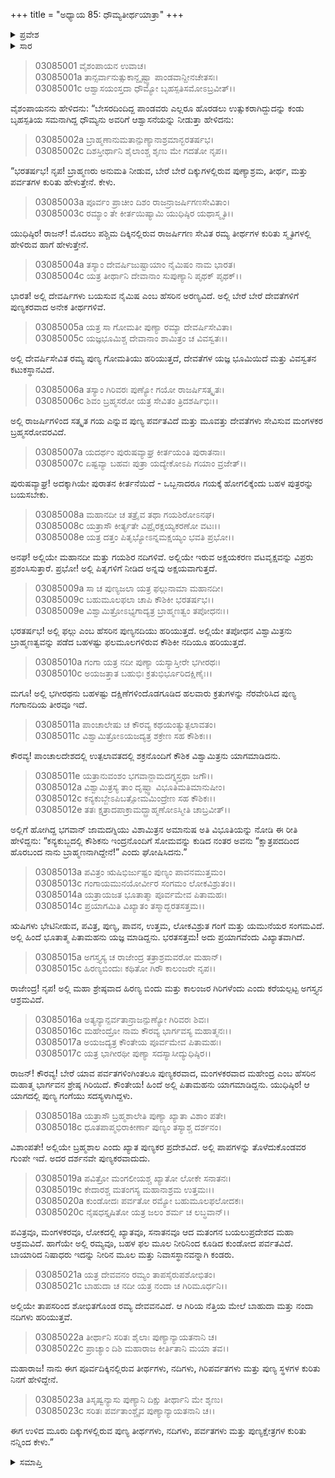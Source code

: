 +++
title = "ಅಧ್ಯಾಯ 85: ಧೌಮ್ಯತೀರ್ಥಯಾತ್ರಾ"
+++

<details><summary>ಪ್ರವೇಶ</summary>


।।   ಓಂ ಓಂ ನಮೋ ನಾರಾಯಣಾಯ।।   ಶ್ರೀ ವೇದವ್ಯಾಸಾಯ ನಮಃ ।।

ಶ್ರೀ ಕೃಷ್ಣದ್ವೈಪಾಯನ ವೇದವ್ಯಾಸ ವಿರಚಿತ  

**ಶ್ರೀ ಮಹಾಭಾರತ**

**ಆರಣ್ಯಕ ಪರ್ವ**

**ತೀರ್ಥಯಾತ್ರಾ ಪರ್ವ**

**ಅಧ್ಯಾಯ 85**

</details>


<details><summary>ಸಾರ</summary>

ಧೌಮ್ಯನು ಯುಧಿಷ್ಠಿರನಿಗೆ ಪೂರ್ವದಿಕ್ಕಿನಲ್ಲಿರುವ ತೀರ್ಥಕ್ಷೇತ್ರಗಳ ಕುರಿತು ಹೇಳಿದುದು (1-23).

</details>


> 03085001 ವೈಶಂಪಾಯನ ಉವಾಚ।  
03085001a ತಾನ್ಸರ್ವಾನುತ್ಸುಕಾನ್ದೃಷ್ಟ್ವಾ ಪಾಂಡವಾನ್ದೀನಚೇತಸಃ।  
03085001c ಆಶ್ವಾಸಯಂಸ್ತದಾ ಧೌಮ್ಯೋ ಬೃಹಸ್ಪತಿಸಮೋಽಬ್ರವೀತ್।।

ವೈಶಂಪಾಯನನು ಹೇಳಿದನು: “ಬೇಸರದಿಂದಿದ್ದ ಪಾಂಡವರು ಎಲ್ಲರೂ ಹೊರಡಲು ಉತ್ಸುಕರಾಗಿದ್ದುದನ್ನು ಕಂಡು ಬೃಹಸ್ಪತಿಯ ಸಮನಾಗಿದ್ದ ಧೌಮ್ಯನು ಅವರಿಗೆ ಆಶ್ವಾಸನೆಯನ್ನು ನೀಡುತ್ತಾ ಹೇಳಿದನು:

> 03085002a ಬ್ರಾಹ್ಮಣಾನುಮತಾನ್ಪುಣ್ಯಾನಾಶ್ರಮಾನ್ಭರತರ್ಷಭ।   
03085002c ದಿಶಸ್ತೀರ್ಥಾನಿ ಶೈಲಾಂಶ್ಚ ಶೃಣು ಮೇ ಗದತೋ ನೃಪ।।

“ಭರತರ್ಷಭ! ನೃಪ! ಬ್ರಾಹ್ಮಣರು ಅನುಮತಿ ನೀಡುವ, ಬೇರೆ ಬೇರೆ ದಿಕ್ಕುಗಳಲ್ಲಿರುವ ಪುಣ್ಯಾಶ್ರಮ, ತೀರ್ಥ, ಮತ್ತು ಪರ್ವತಗಳ ಕುರಿತು ಹೇಳುತ್ತೇನೆ. ಕೇಳು.

> 03085003a ಪೂರ್ವಂ ಪ್ರಾಚೀಂ ದಿಶಂ ರಾಜನ್ರಾಜರ್ಷಿಗಣಸೇವಿತಾಂ।  
03085003c ರಮ್ಯಾಂ ತೇ ಕೀರ್ತಯಿಷ್ಯಾಮಿ ಯುಧಿಷ್ಠಿರ ಯಥಾಸ್ಮೃತಿ।।

ಯುಧಿಷ್ಠಿರ! ರಾಜನ್! ಮೊದಲು ಪಶ್ಚಿಮ ದಿಕ್ಕಿನಲ್ಲಿರುವ ರಾಜರ್ಷಿಗಣ ಸೇವಿತ ರಮ್ಯ ತೀರ್ಥಗಳ ಕುರಿತು ಸ್ಮೃತಿಗಳಲ್ಲಿ ಹೇಳಿರುವ ಹಾಗೆ ಹೇಳುತ್ತೇನೆ.

> 03085004a ತಸ್ಯಾಂ ದೇವರ್ಷಿಜುಷ್ಟಾಯಾಂ ನೈಮಿಷಂ ನಾಮ ಭಾರತ।  
03085004c ಯತ್ರ ತೀರ್ಥಾನಿ ದೇವಾನಾಂ ಸುಪುಣ್ಯಾನಿ ಪೃಥಕ್ ಪೃಥಕ್।।

ಭಾರತ! ಅಲ್ಲಿ ದೇವರ್ಷಿಗಳು ಬಯಸುವ ನೈಮಿಷ ಎಂಬ ಹೆಸರಿನ ಅರಣ್ಯವಿದೆ. ಅಲ್ಲಿ ಬೇರೆ ಬೇರೆ ದೇವತೆಗಳಿಗೆ ಪುಣ್ಯಕರವಾದ ಅನೇಕ ತೀರ್ಥಗಳಿವೆ.

> 03085005a ಯತ್ರ ಸಾ ಗೋಮತೀ ಪುಣ್ಯಾ ರಮ್ಯಾ ದೇವರ್ಷಿಸೇವಿತಾ।  
03085005c ಯಜ್ಞಭೂಮಿಶ್ಚ ದೇವಾನಾಂ ಶಾಮಿತ್ರಂ ಚ ವಿವಸ್ವತಃ।।

ಅಲ್ಲಿ ದೇವರ್ಷಿಸೇವಿತ ರಮ್ಯ ಪುಣ್ಯ ಗೋಮತಿಯು ಹರಿಯುತ್ತದೆ, ದೇವತೆಗಳ ಯಜ್ಞ ಭೂಮಿಯಿದೆ ಮತ್ತು ವಿವಸ್ವತನ ಕಟುಕಸ್ಥಾನವಿದೆ.

> 03085006a ತಸ್ಯಾಂ ಗಿರಿವರಃ ಪುಣ್ಯೋ ಗಯೋ ರಾಜರ್ಷಿಸತ್ಕೃತಃ।  
03085006c ಶಿವಂ ಬ್ರಹ್ಮಸರೋ ಯತ್ರ ಸೇವಿತಂ ತ್ರಿದಶರ್ಷಿಭಿಃ।।

ಅಲ್ಲಿ ರಾಜರ್ಷಿಗಳಿಂದ ಸತ್ಕೃತ ಗಯ ಎನ್ನುವ ಪುಣ್ಯ ಪರ್ವತವಿದೆ ಮತ್ತು ಮೂವತ್ತು ದೇವತೆಗಳು ಸೇವಿಸುವ ಮಂಗಳಕರ ಬ್ರಹ್ಮಸರೋವರವಿದೆ.

> 03085007a ಯದರ್ಥಂ ಪುರುಷವ್ಯಾಘ್ರ ಕೀರ್ತಯಂತಿ ಪುರಾತನಾಃ।  
03085007c ಏಷ್ಟವ್ಯಾ ಬಹವಃ ಪುತ್ರಾ ಯದ್ಯೇಕೋಽಪಿ ಗಯಾಂ ವ್ರಜೇತ್।।

ಪುರುಷವ್ಯಾಘ್ರ! ಅದಕ್ಕಾಗಿಯೇ ಪುರಾತನ ಕೀರ್ತನೆಯಿದೆ - ಒಬ್ಬನಾದರೂ ಗಯಕ್ಕೆ ಹೋಗಲಿಕ್ಕೆಂದು ಬಹಳ ಪುತ್ರರನ್ನು ಬಯಸಬೇಕು.

> 03085008a ಮಹಾನದೀ ಚ ತತ್ರೈವ ತಥಾ ಗಯಶಿರೋಽನಘ।  
03085008c ಯತ್ರಾಸೌ ಕೀರ್ತ್ಯತೇ ವಿಪ್ರೈರಕ್ಷಯ್ಯಕರಣೋ ವಟಃ।।  
03085008e ಯತ್ರ ದತ್ತಂ ಪಿತೃಭ್ಯೋಽನ್ನಮಕ್ಷಯ್ಯಂ ಭವತಿ ಪ್ರಭೋ।।

ಅನಘ! ಅಲ್ಲಿಯೇ ಮಹಾನದೀ ಮತ್ತು ಗಯಶಿರ ನದಿಗಳಿವೆ. ಅಲ್ಲಿಯೇ ಇರುವ ಅಕ್ಷಯಕರಣ ವಟವೃಕ್ಷವನ್ನು ವಿಪ್ರರು ಪ್ರಶಂಸಿಸುತ್ತಾರೆ. ಪ್ರಭೋ! ಅಲ್ಲಿ ಪಿತೃಗಳಿಗೆ ನೀಡಿದ ಅನ್ನವು ಅಕ್ಷಯವಾಗುತ್ತದೆ.

> 03085009a ಸಾ ಚ ಪುಣ್ಯಜಲಾ ಯತ್ರ ಫಲ್ಗುನಾಮಾ ಮಹಾನದೀ।  
03085009c ಬಹುಮೂಲಫಲಾ ಚಾಪಿ ಕೌಶಿಕೀ ಭರತರ್ಷಭ।।  
03085009e ವಿಶ್ವಾಮಿತ್ರೋಽಭ್ಯಗಾದ್ಯತ್ರ ಬ್ರಾಹ್ಮಣತ್ವಂ ತಪೋಧನಃ।।

ಭರತರ್ಷಭ! ಅಲ್ಲಿ ಫಲ್ಗು ಎಂಬ ಹೆಸರಿನ ಪುಣ್ಯನದಿಯು ಹರಿಯುತ್ತದೆ. ಅಲ್ಲಿಯೇ ತಪೋಧನ ವಿಶ್ವಾಮಿತ್ರನು ಬ್ರಾಹ್ಮಣತ್ವವನ್ನು ಪಡೆದ ಬಹಳಷ್ಟು ಫಲಮೂಲಗಳಿರುವ ಕೌಶಿಕೀ ನದಿಯೂ ಹರಿಯುತ್ತದೆ.

> 03085010a ಗಂಗಾ ಯತ್ರ ನದೀ ಪುಣ್ಯಾ ಯಸ್ಯಾಸ್ತೀರೇ ಭಗೀರಥಃ।  
03085010c ಅಯಜತ್ತಾತ ಬಹುಭಿಃ ಕ್ರತುಭಿರ್ಭೂರಿದಕ್ಷಿಣೈಃ।।

ಮಗೂ! ಅಲ್ಲಿ ಭಗೀರಥನು ಬಹಳಷ್ಟು ದಕ್ಷಿಣೆಗಳಿಂದೊಡಗೂಡಿದ ಹಲವಾರು ಕ್ರತುಗಳನ್ನು ನೆರವೇರಿಸಿದ ಪುಣ್ಯ ಗಂಗಾನದಿಯ ತೀರವೂ ಇದೆ.

> 03085011a ಪಾಂಚಾಲೇಷು ಚ ಕೌರವ್ಯ ಕಥಯಂತ್ಯುತ್ಪಲಾವತಂ।  
03085011c ವಿಶ್ವಾಮಿತ್ರೋಽಯಜದ್ಯತ್ರ ಶಕ್ರೇಣ ಸಹ ಕೌಶಿಕಃ।।

ಕೌರವ್ಯ! ಪಾಂಚಾಲದೇಶದಲ್ಲಿ ಉತ್ಪಲಾವತದಲ್ಲಿ ಶಕ್ರನೊಂದಿಗೆ ಕೌಶಿಕ ವಿಶ್ವಾಮಿತ್ರನು ಯಾಗಮಾಡಿದನು.

> 03085011e ಯತ್ರಾನುವಂಶಂ ಭಗವಾನ್ಜಾಮದಗ್ನ್ಯಸ್ತಥಾ ಜಗೌ।।  
03085012a ವಿಶ್ವಾಮಿತ್ರಸ್ಯ ತಾಂ ದೃಷ್ಟ್ವಾ ವಿಭೂತಿಮತಿಮಾನುಷೀಂ।  
03085012c ಕನ್ಯಕುಬ್ಜೇಽಪಿಬತ್ಸೋಮಮಿಂದ್ರೇಣ ಸಹ ಕೌಶಿಕಃ।।  
03085012e ತತಃ ಕ್ಷತ್ರಾದಪಾಕ್ರಾಮದ್ಬ್ರಾಹ್ಮಣೋಽಸ್ಮೀತಿ ಚಾಬ್ರವೀತ್।।

ಅಲ್ಲಿಗೆ ಹೋಗಿದ್ದ ಭಗವಾನ್ ಜಾಮದಗ್ನಿಯು ವಿಶಾಮಿತ್ರನ ಅಮಾನುಷ ಅತಿ ವಿಭೂತಿಯನ್ನು ನೋಡಿ ಈ ರೀತಿ ಹೇಳಿದ್ದನು: “ಕನ್ಯಕುಬ್ಜದಲ್ಲಿ ಕೌಶಿಕನು ಇಂದ್ರನೊಂದಿಗೆ ಸೋಮವನ್ನು ಕುಡಿದ ನಂತರ ಅವನು “ಕ್ಷಾತ್ರಪದದಿಂದ ಹೊರಬಂದ ನಾನು ಬ್ರಾಹ್ಮಣನಾಗಿದ್ದೇನೆ!” ಎಂದು ಘೋಷಿಸಿದನು.”

> 03085013a ಪವಿತ್ರಂ ಋಷಿಭಿರ್ಜುಷ್ಟಂ ಪುಣ್ಯಂ ಪಾವನಮುತ್ತಮಂ।  
03085013c ಗಂಗಾಯಮುನಯೋರ್ವೀರ ಸಂಗಮಂ ಲೋಕವಿಶ್ರುತಂ।।  
03085014a ಯತ್ರಾಯಜತ ಭೂತಾತ್ಮಾ ಪೂರ್ವಮೇವ ಪಿತಾಮಹಃ।   
03085014c ಪ್ರಯಾಗಮಿತಿ ವಿಖ್ಯಾತಂ ತಸ್ಮಾದ್ಭರತಸತ್ತಮ।।

ಋಷಿಗಳು ಭೇಟಿನೀಡುವ, ಪವಿತ್ರ, ಪುಣ್ಯ, ಪಾವನ, ಉತ್ತಮ, ಲೋಕವಿಶ್ರುತ ಗಂಗೆ ಮತ್ತು ಯಮುನೆಯರ ಸಂಗಮವಿದೆ. ಅಲ್ಲಿ ಹಿಂದೆ ಭೂತಾತ್ಮ ಪಿತಾಮಹನು ಯಜ್ಞ ಮಾಡಿದ್ದನು. ಭರತಸತ್ತಮ! ಅದು ಪ್ರಯಾಗವೆಂದು ವಿಖ್ಯಾತವಾಗಿದೆ.

> 03085015a ಅಗಸ್ತ್ಯಸ್ಯ ಚ ರಾಜೇಂದ್ರ ತತ್ರಾಶ್ರಮವರೋ ಮಹಾನ್।  
03085015c ಹಿರಣ್ಯಬಿಂದುಃ ಕಥಿತೋ ಗಿರೌ ಕಾಲಂಜರೇ ನೃಪ।।

ರಾಜೇಂದ್ರ! ನೃಪ! ಅಲ್ಲಿ ಮಹಾ ಶ್ರೇಷ್ಠವಾದ ಹಿರಣ್ಯ ಬಿಂದು ಮತ್ತು ಕಾಲಂಜರ ಗಿರಿಗಳೆಂದು ಎಂದು ಕರೆಯಲ್ಪಟ್ಟ ಅಗಸ್ತ್ಯನ ಆಶ್ರಮವಿದೆ.

> 03085016a ಅತ್ಯನ್ಯಾನ್ಪರ್ವತಾನ್ರಾಜನ್ಪುಣ್ಯೋ ಗಿರಿವರಃ ಶಿವಃ।  
03085016c ಮಹೇಂದ್ರೋ ನಾಮ ಕೌರವ್ಯ ಭಾರ್ಗವಸ್ಯ ಮಹಾತ್ಮನಃ।।  
03085017a ಅಯಜದ್ಯತ್ರ ಕೌಂತೇಯ ಪೂರ್ವಮೇವ ಪಿತಾಮಹಃ।   
03085017c ಯತ್ರ ಭಾಗೀರಥೀ ಪುಣ್ಯಾ ಸದಸ್ಯಾಸೀದ್ಯುಧಿಷ್ಠಿರ।।

ರಾಜನ್! ಕೌರವ್ಯ! ಬೇರೆ ಯಾವ ಪರ್ವತಗಳಿಂಗಿಂತಲೂ ಪುಣ್ಯಕರವಾದ, ಮಂಗಳಕರವಾದ ಮಹೇಂದ್ರ ಎಂಬ ಹೆಸರಿನ ಮಹಾತ್ಮ ಭಾರ್ಗವನ ಶ್ರೇಷ್ಠ ಗಿರಿಯಿದೆ. ಕೌಂತೇಯ! ಹಿಂದೆ ಅಲ್ಲಿ ಪಿತಾಮಹನು ಯಾಗಮಾಡಿದ್ದನು. ಯುಧಿಷ್ಠಿರ! ಆ ಯಾಗದಲ್ಲಿ ಪುಣ್ಯ ಗಂಗೆಯು ಸದಸ್ಯಳಾಗಿದ್ದಳು.

> 03085018a ಯತ್ರಾಸೌ ಬ್ರಹ್ಮಶಾಲೇತಿ ಪುಣ್ಯಾ ಖ್ಯಾತಾ ವಿಶಾಂ ಪತೇ।  
03085018c ಧೂತಪಾಪ್ಮಭಿರಾಕೀರ್ಣಾ ಪುಣ್ಯಂ ತಸ್ಯಾಶ್ಚ ದರ್ಶನಂ।

ವಿಶಾಂಪತೇ! ಅಲ್ಲಿಯೇ ಬ್ರಹ್ಮಶಾಲ ಎಂದು ಖ್ಯಾತ ಪುಣ್ಯಕರ ಪ್ರದೇಶವಿದೆ. ಅಲ್ಲಿ ಪಾಪಗಳನ್ನು ತೊಳೆದುಕೊಂಡವರ ಗುಂಪೇ ಇದೆ. ಅದರ ದರ್ಶನವೇ ಪುಣ್ಯಕರವಾದುದು.

> 03085019a ಪವಿತ್ರೋ ಮಂಗಲೀಯಶ್ಚ ಖ್ಯಾತೋ ಲೋಕೇ ಸನಾತನಃ।  
03085019c ಕೇದಾರಶ್ಚ ಮತಂಗಸ್ಯ ಮಹಾನಾಶ್ರಮ ಉತ್ತಮಃ।।  
03085020a ಕುಂಡೋದಃ ಪರ್ವತೋ ರಮ್ಯೋ ಬಹುಮೂಲಫಲೋದಕಃ।   
03085020c ನೈಷಧಸ್ತೃಷಿತೋ ಯತ್ರ ಜಲಂ ಶರ್ಮ ಚ ಲಬ್ಧವಾನ್।।

ಪವಿತ್ರವೂ, ಮಂಗಳಕರವೂ, ಲೋಕದಲ್ಲಿ ಖ್ಯಾತವೂ, ಸನಾತನವೂ ಆದ ಮತಂಗನ ಬಯಲುಪ್ರದೇಶದ ಮಹಾ ಆಶ್ರಮವಿದೆ. ಹಾಗೆಯೇ ಅಲ್ಲಿ ರಮ್ಯವೂ, ಬಹಳ ಫಲ ಮೂಲ ನೀರಿನಿಂದ ಕೂಡಿದ ಕುಂಡೋದ ಪರ್ವತವಿದೆ. ಬಾಯಾರಿದ ನಿಷಾಧರು ಇದನ್ನು ನೀರಿನ ಮೂಲ ಮತ್ತು ನಿವಾಸಸ್ಥಾನವನ್ನಾಗಿ ಕಂಡರು.

> 03085021a ಯತ್ರ ದೇವವನಂ ರಮ್ಯಂ ತಾಪಸೈರುಪಶೋಭಿತಂ।  
03085021c ಬಾಹುದಾ ಚ ನದೀ ಯತ್ರ ನಂದಾ ಚ ಗಿರಿಮೂರ್ಧನಿ।।

ಅಲ್ಲಿಯೇ ತಾಪಸರಿಂದ ಶೋಭಿತಗೊಂಡ ರಮ್ಯ ದೇವವನವಿದೆ. ಆ ಗಿರಿಯ ನೆತ್ತಿಯ ಮೇಲೆ ಬಾಹುದಾ ಮತ್ತು ನಂದಾ ನದಿಗಳು ಹರಿಯುತ್ತವೆ.

> 03085022a ತೀರ್ಥಾನಿ ಸರಿತಃ ಶೈಲಾಃ ಪುಣ್ಯಾನ್ಯಾಯತನಾನಿ ಚ।  
03085022c ಪ್ರಾಚ್ಯಾಂ ದಿಶಿ ಮಹಾರಾಜ ಕೀರ್ತಿತಾನಿ ಮಯಾ ತವ।।

ಮಹಾರಾಜ! ನಾನು ಈಗ ಪೂರ್ವದಿಕ್ಕಿನಲ್ಲಿರುವ ತೀರ್ಥಗಳು, ನದಿಗಳು, ಗಿರಿಪರ್ವತಗಳು ಮತ್ತು ಪುಣ್ಯ ಸ್ಥಳಗಳ ಕುರಿತು ನಿನಗೆ ಹೇಳಿದ್ದೇನೆ.

> 03085023a ತಿಸೃಷ್ವನ್ಯಾಸು ಪುಣ್ಯಾನಿ ದಿಕ್ಷು ತೀರ್ಥಾನಿ ಮೇ ಶೃಣು।  
03085023c ಸರಿತಃ ಪರ್ವತಾಂಶ್ಚೈವ ಪುಣ್ಯಾನ್ಯಾಯತನಾನಿ ಚ।।

ಈಗ ಉಳಿದ ಮೂರು ದಿಕ್ಕುಗಳಲ್ಲಿರುವ ಪುಣ್ಯ ತೀರ್ಥಗಳು, ನದಿಗಳು, ಪರ್ವತಗಳು ಮತ್ತು ಪುಣ್ಯಕ್ಷೇತ್ರಗಳ ಕುರಿತು ನನ್ನಿಂದ ಕೇಳು.”

<details><summary>ಸಮಾಪ್ತಿ</summary>


ಇತಿ ಶ್ರೀ ಮಹಾಭಾರತೇ ಆರಣ್ಯಕಪರ್ವಣಿ ತೀರ್ಥಯಾತ್ರಾಪರ್ವಣಿ ಧೌಮ್ಯತೀರ್ಥಯಾತ್ರಾಯಾಂ ಪಂಚಾಶೀತಿತಮೋಽಧ್ಯಾಯಃ।  
ಇದು ಮಹಾಭಾರತದ ಆರಣ್ಯಕಪರ್ವದಲ್ಲಿ ತೀರ್ಥಯಾತ್ರಾಪರ್ವದಲ್ಲಿ ಧೌಮ್ಯತೀರ್ಥಯಾತ್ರಾ ಎನ್ನುವ ಎಂಭತ್ತೈದನೆಯ ಅಧ್ಯಾಯವು.


</details>
